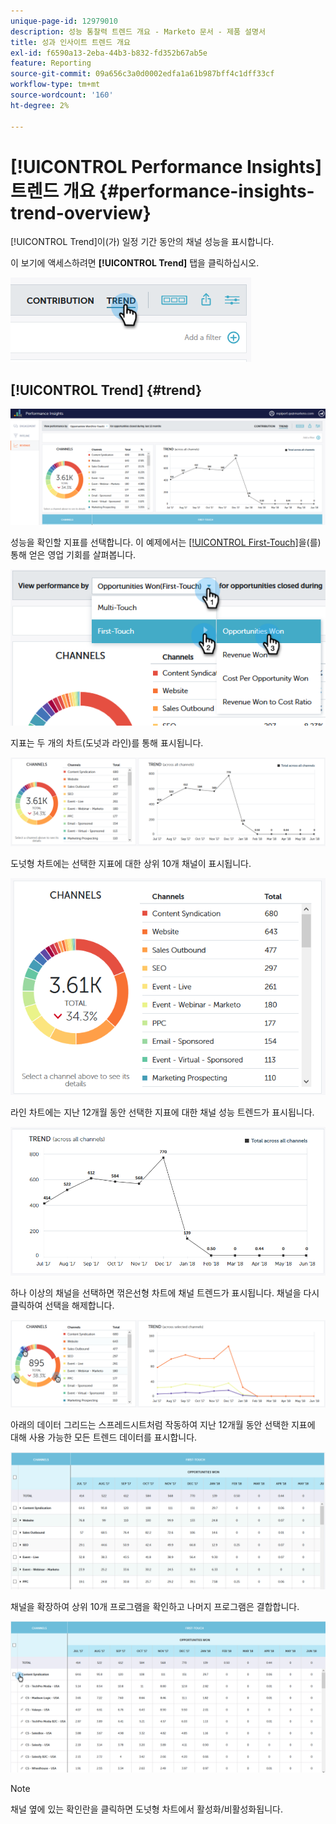```yaml
---
unique-page-id: 12979010
description: 성능 통찰력 트렌드 개요 - Marketo 문서 - 제품 설명서
title: 성과 인사이트 트렌드 개요
exl-id: f6590a13-2eba-44b3-b832-fd352b67ab5e
feature: Reporting
source-git-commit: 09a656c3a0d0002edfa1a61b987bff4c1dff33cf
workflow-type: tm+mt
source-wordcount: '160'
ht-degree: 2%

---
```


# [!UICONTROL Performance Insights] 트렌드 개요 {#performance-insights-trend-overview}

[!UICONTROL Trend]이(가) 일정 기간 동안의 채널 성능을 표시합니다.

이 보기에 액세스하려면 **[!UICONTROL Trend]** 탭을 클릭하십시오.

![](assets/1.png)

## [!UICONTROL Trend] {#trend}

![](assets/2-1.png)

성능을 확인할 지표를 선택합니다. 이 예제에서는 [[!UICONTROL First-Touch]](/help/marketo/product-docs/reporting/revenue-cycle-analytics/revenue-tools/attribution/understanding-attribution.md)을(를) 통해 얻은 영업 기회를 살펴봅니다.

![](assets/3-2.png)

지표는 두 개의 차트(도넛과 라인)를 통해 표시됩니다.

![](assets/4-1.png)

도넛형 차트에는 선택한 지표에 대한 상위 10개 채널이 표시됩니다.

![](assets/5-2.png)

라인 차트에는 지난 12개월 동안 선택한 지표에 대한 채널 성능 트렌드가 표시됩니다.

![](assets/6-1.png)

하나 이상의 채널을 선택하면 꺾은선형 차트에 채널 트렌드가 표시됩니다. 채널을 다시 클릭하여 선택을 해제합니다.

![](assets/7.png)

아래의 데이터 그리드는 스프레드시트처럼 작동하여 지난 12개월 동안 선택한 지표에 대해 사용 가능한 모든 트렌드 데이터를 표시합니다.

![](assets/8.png)

채널을 확장하여 상위 10개 프로그램을 확인하고 나머지 프로그램은 결합합니다.

![](assets/9-1.png)

>[!NOTE]
>
>채널 옆에 있는 확인란을 클릭하면 도넛형 차트에서 활성화/비활성화됩니다.
